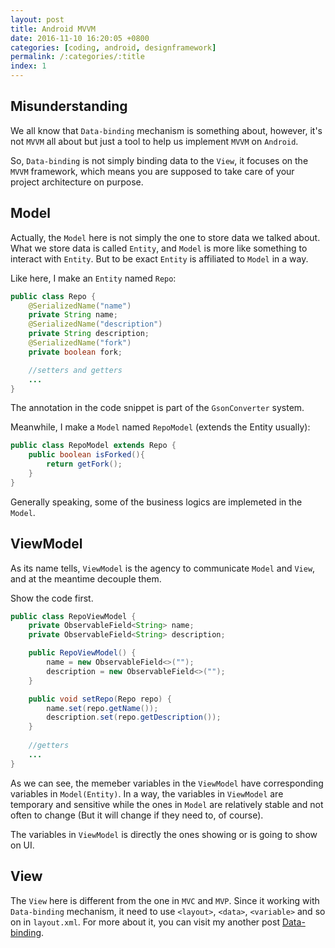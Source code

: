 ```yaml
---
layout: post
title: Android MVVM
date: 2016-11-10 16:20:05 +0800
categories: [coding, android, designframework]
permalink: /:categories/:title
index: 1
---
```


## Misunderstanding
We all know that `Data-binding` mechanism is something about, however, it's not `MVVM` all about but just a tool to help us implement `MVVM` on `Android`.

So, `Data-binding` is not simply binding data to the `View`, it focuses on the `MVVM` framework, which means you are supposed to take care of your project architecture on purpose.

## Model
Actually, the `Model` here is not simply the one to store data we talked about. What we store data is called `Entity`, and `Model` is more like something to interact with `Entity`. But to be exact `Entity` is affiliated to `Model` in a way.

Like here, I make an `Entity` named `Repo`:

```java
public class Repo {
    @SerializedName("name")
    private String name;
    @SerializedName("description")
    private String description;
    @SerializedName("fork")
    private boolean fork;

	//setters and getters
	...
}
```
The annotation in the code snippet is part of the `GsonConverter` system.

Meanwhile, I make a `Model` named `RepoModel` (extends the Entity usually):

```java
public class RepoModel extends Repo {
    public boolean isForked(){
        return getFork();
    }
}
```
Generally speaking, some of the business logics are implemeted in the `Model`.

## ViewModel
As its name tells, `ViewModel` is the agency to communicate `Model` and `View`, and at the meantime decouple them.

Show the code first.

```java
public class RepoViewModel {
    private ObservableField<String> name;
    private ObservableField<String> description;

    public RepoViewModel() {
        name = new ObservableField<>("");
        description = new ObservableField<>("");
    }

    public void setRepo(Repo repo) {
        name.set(repo.getName());
        description.set(repo.getDescription());
    }
    
    //getters
    ...
}
```
As we can see, the memeber variables in the `ViewModel` have corresponding variables in `Model(Entity)`. In a way, the variables in `ViewModel` are temporary and sensitive while the ones in `Model` are relatively stable and not often to change (But it will change if they need to, of course).

The variables in `ViewModel` is directly the ones showing or is going to show on UI.

## View
The `View` here is different from the one in `MVC` and `MVP`. Since it working with `Data-binding` mechanism, it need to use `<layout>`, `<data>`, `<variable>` and so on in `layout.xml`. For more about it, you can visit my another post [Data-binding](/coding/android/databinding/data-binding-1-en.html).